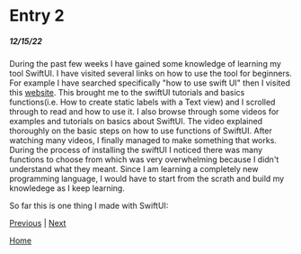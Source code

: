 # Entry 2
##### 12/15/22


During the past few weeks I have gained some knowledge of learning my tool SwiftUI. I have visited several links on how to use the tool for beginners. For example I have searched specifically "how to use swift UI" then I visited this [website](https://www.hackingwithswift.com/quick-start/swiftui). This brought me to the swiftUI tutorials and basics functions(i.e. How to create static labels with a Text view) and I scrolled through to read and how to use it. I also browse through some videos for examples and tutorials on basics about SwiftUI. The video explained thoroughly on the basic steps on how to use functions of SwiftUI. After watching many videos, I finally managed to make something that works. During the process of installing the swiftUI I noticed there was many functions to choose from which was very overwhelming because I didn't understand what they meant. Since I am learning a completely new programming language, I would have to start from the scrath and build my knowledege as I keep learning.

So far this is one thing I made with SwiftUI:





[Previous](entry01.md) | [Next](entry03.md)

[Home](../README.md)
